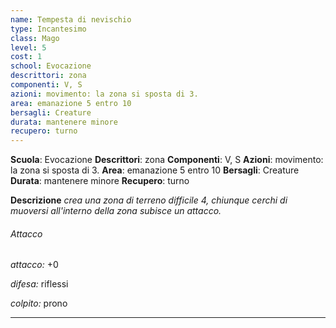 ```yaml
---
name: Tempesta di nevischio
type: Incantesimo
class: Mago
level: 5
cost: 1
school: Evocazione
descrittori: zona
componenti: V, S
azioni: movimento: la zona si sposta di 3.
area: emanazione 5 entro 10
bersagli: Creature
durata: mantenere minore
recupero: turno
---
```

**Scuola**: Evocazione
**Descrittori**: zona
**Componenti**: V, S
**Azioni**: movimento: la zona si sposta di 3.
**Area**: emanazione 5 entro 10
**Bersagli**: Creature
**Durata**: mantenere minore
**Recupero**: turno

**Descrizione**
*crea una zona di terreno difficile 4, chiunque cerchi di muoversi all'interno della zona subisce un attacco.*

###### Attacco

*attacco:* +0

*difesa:* riflessi

*colpito:* prono

---